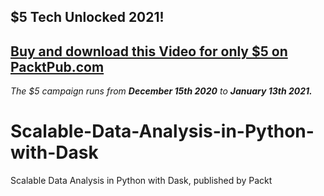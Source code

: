 ## $5 Tech Unlocked 2021!
[Buy and download this Video for only $5 on PacktPub.com](https://www.packtpub.com/product/scalable-data-analysis-in-python-with-dask-video/9781789808926)
-----
*The $5 campaign         runs from __December 15th 2020__ to __January 13th 2021.__*

# Scalable-Data-Analysis-in-Python-with-Dask
Scalable Data Analysis in Python with Dask, published by Packt
